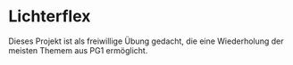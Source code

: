 # Lichterflex
Dieses Projekt ist als freiwillige Übung gedacht, die eine Wiederholung der meisten Themem aus PG1 ermöglicht.
